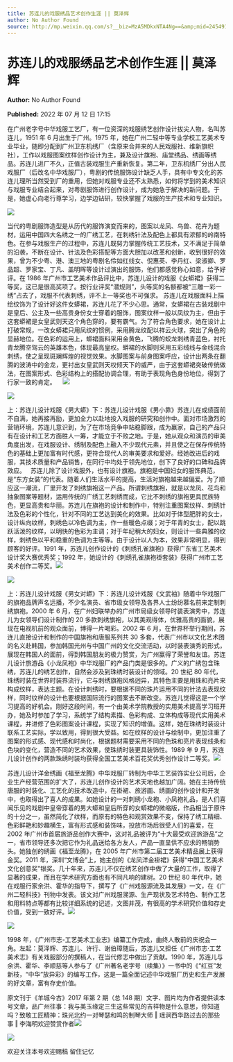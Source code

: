```yaml
---
title: 苏连儿的戏服绣品艺术创作生涯 || 莫泽辉
author: No Author Found
source: http://mp.weixin.qq.com/s?__biz=MzA5MDkxNTA4Ng==&amp;mid=2454912435&amp;idx=1&amp;sn=4c20f819df58c08ab58851cc013353b2&amp;chksm=87a235d2b0d5bcc4d0c334209ff882eb7a7976c5403c7f25c8b5d6011cc5719b5e4a52777b35&poc_token=HJ_Do2ejHyO-wNZGG8Q1S8FdPgy1YBBEob-nUEme
---
```


# 苏连儿的戏服绣品艺术创作生涯 || 莫泽辉

**Author:** No Author Found

**Published:** 2022 年 07 月 12 日 17:15

在广州老字号中华戏服工艺厂，有一位资深的戏服绣艺创作设计拔尖人物，名叫苏连儿，1951 年 6 月出生于广州。1975 年，她在广州二轻中等专业学校工艺美术专业毕业，随即分配到广州卫东机绣厂（含原来合并来的人民戏服社、维新旗帜社），工作以戏服图案纹样创作设计为主，兼及设计旗袍、庙堂绣品、绣画等绣品。苏连儿进厂不久，正值古装戏服生产重新恢复。第二年，卫东机绣厂分出人民戏服厂（后改名中华戏服厂），粤剧的传统服饰设计缺乏人手，具有中专文化的苏连儿理所当然受到厂的重用，但她对戏服专业还不太熟悉，如何将学到的美术知识与戏服专业结合起来，对粤剧服饰进行创作设计，成为她急于解决的新问题。于是，她虚心向老行尊学习，边学边钻研，较快掌握了戏服的生产技术和专业知识。

![](https://mmbiz.qpic.cn/mmbiz_jpg/PJWG74pLsMZib68JnZeCCY39O682onzPK7mRaH3bMsun3b4wCia9Ajl0GUSJJQwzahGNSfpSj12mW3dj9BxvRbibw/640)

当代的粤剧服饰造型是从历代的服饰演变而来的，图案以龙凤、鸟兽、花卉为题材，运用中国四大名绣之一的广绣工艺，在刺绣针法及配色上都具有浓郁的岭南特色。在参与戏服生产的过程中，苏连儿既努力掌握传统工艺技术，又不满足于简单的沿袭，不断在设计、针法及色彩搭配等方面大胆加以改革和创新，收到很好的效果，曾为不少粤、港、澳三地的粤剧名伶如红线女、倪惠英、李丹红、梁淑卿、罗品超、罗家宝、丁凡、盖明晖等设计过演出的服饰，他们都感觉称心如意，给予好评。在 1986 年广州市工艺美术作品评比中，苏连儿设计的戏服《女蟒裙》获得二等奖，这已是很高奖项了。按行业评奖“潜规则”，头等奖的名额都被“三雕一彩一绣”占去了，戏服不代表刺绣，评不上一等奖也不可强求。
苏连儿在戏服面料上描绘纹饰为了设计好这件女蟒裙，苏连儿花了不少心思。通常，女蟒裙在古装戏剧中是皇后、公主及一些高贵身份女士穿着的服饰，图案纹样一般以凤纹为主，但由于这套蟒裙是女皇武则天这个角色穿的，要有霸气。为了符合角色要求，她在设计上打破常规，一改女蟒裙只用凤纹的惯例，采用腾龙纹配以祥云火球，突出了角色的显赫地位。在色彩的运用上，蟒裙面料采用金黄色，飞腾的蛟龙刺绣青蓝色，衬托青龙腾空驾云的英雄本色，体现最高皇权。蟒裙的水脚则采用五彩绒线与金线混合刺绣，使之呈现斑斓辉煌的视觉效果。水脚图案与前身图案呼应，设计出两条在翻腾的波涛中的金龙，更衬出女皇武则天权倾天下的威严，由于这套蟒裙突破传统做法，在图案形式、色彩结构上的搭配协调合理，有助于表现角色身份地位，得到了行家一致的肯定。    ![](https://mmbiz.qpic.cn/mmbiz_jpg/PJWG74pLsMZib68JnZeCCY39O682onzPKWicM76Mj1Veib9iciaI1SAQfCt3EGYrt0ErRYnicP7ibIbdVcM972DEWI6SA/640)

![](https://mmbiz.qpic.cn/mmbiz_jpg/PJWG74pLsMZib68JnZeCCY39O682onzPK9TZgoMrWCHOCA3HLkySkYakEIKibOx7XjGPTSB5icLQwGjGpwUqpnVtw/640)

上：苏连儿设计戏服《男大蟒》下：苏连儿设计戏服《男小靠》苏连儿在成绩面前不自满，她再接再励，更加全力以赴地投入戏服的研究和创作中。面对市场激烈的营销环境，苏连儿意识到，为了在市场竞争中站稳脚跟，成为赢家，自己的产品只有在设计和工艺方面胜人一筹，才能立于不败之地。于是，她从观众和演员的审美角度出发，在戏服设计、绣制及配色上融入不少现代元素，并且使之在保存传统特色的基础上更加富有时代感，更符合现代人的审美要求和爱好。经她改进后的戏服，其技术质量和产品销售，在同行中均处于领先地位，创下了良好的口碑和品牌效应。   苏连儿除了设计戏服外，也有设计旗袍。旗袍是中国妇女的服饰典范，是“东方女装”的代表。随着人们生活水平的提高，生活对旗袍越来越偏爱。为了顺应这一潮流，厂里开发了刺绣旗袍这一产品。所谓刺绣旗袍，就是以龙凤、花鸟和抽象图案等题材，运用传统的广绣工艺刺绣而成，它比不刺绣的旗袍更具民族特色，更显高贵和华丽。苏连儿在旗袍的设计和制作中，特别注重图案纹样、刺绣针法及色彩的个性化，针对不同的工艺达到美化的效果。比如对于体型肥胖的女士，设计纵向纹样，刺绣色以冷色调为主，作一些暖色点缀；对于年青的女士，配以跳跃活泼的纹样，以明快的色彩为主调；对于年纪稍大的妇女，则设计一些典雅的纹样，刺绣色以平和稳重的色调为主等等。由于设计以人为本，效果非常明显，得到顾客的好评。1991 年，苏连儿创作设计的《刺绣孔雀旗袍》获得广东省工艺美术设计奖大赛优秀奖；1992 年，她设计的《刺绣孔雀旗袍褂套装》获得广州市工艺美术创作二等奖。![](https://mmbiz.qpic.cn/mmbiz_jpg/PJWG74pLsMZib68JnZeCCY39O682onzPKwXSicvfXJicJlzuIzh57jPQFsJShnsQUKNByXW2HteickElBeZd1VEOIA/640)

![](https://mmbiz.qpic.cn/mmbiz_jpg/PJWG74pLsMZib68JnZeCCY39O682onzPKaRsdfbXBicoHkgfXp2RREext3v8gj0cRqwf9f6BtN30dWd5Az9CXGUA/640)

上：苏连儿设计戏服《男女对蟒》下：苏连儿设计戏服《文武袖》随着中华戏服厂的旗袍品牌声名远播，不少名演员、省市级女领导及各界人士纷纷慕名前来定制刺绣旗袍。2000 年 6 月，在广州妇联举办的广州市局级女领导时装表演秀中，苏连儿为女领导们设计制作的 20 多款刺绣旗袍，以其美观得体，优雅高贵的面貌，展现在电视机前的观众面前，博得一片喝彩。2002 年 6 月，在世界杯举行期间，苏连儿直接设计和制作的中国旗袍和唐服系列共 30 多套，代表广州市以文化艺术团的名义赴韩国，参加韩国光州与中国广州的文化交流活动，以时装表演秀的形式，展现在韩国人的面前，得到韩国朋友的极力赞赏，为广州赢得了荣誉和友谊。苏连儿设计旅游品《小龙凤袍》中华戏服厂的产品门类是很多的。广义的广绣包含珠绣，苏连儿的绣艺创作，自然会涉及到珠绣时装设计的领域。20 世纪 80 年代，珠绣时装在世界时装界流行，它与刺绣旗袍风格迥异，其特色主要是用珠和亮片来构成纹样，表达主题。在设计刺绣时，要根据不同的珠片运用不同的针法去表现纹样，同时纹样的设计也要根据国际流行的图案去不断改变。苏连儿觉得这是一个学习提高的好机会。刚好这段时间，有一个由美术学院教授的实用美术提高学习班开办，她及时参加了学习，系统学了结构素描、色彩构成、立体构成等现代实用美术课程，并进修了色彩图案设计课程，实现了知识的增值。这样，她在珠绣时装设计联系工艺实际，学以致用，得到很大受益。如在纹样的设计与绘制中，更加注重了图案的形式感、现代感和时尚化，根据题材需要采用不同的色珠和亮片表现线条和色块的变化，营造不同的艺术效果，使珠绣时装更具装饰性。1989 年 9 月，苏连儿设计创作的两款珠绣时装均获得全国工艺美术百花奖优秀创作设计二等奖。![](https://mmbiz.qpic.cn/mmbiz_jpg/PJWG74pLsMZib68JnZeCCY39O682onzPK4NJLjmP7VibiaXqfulfxcluiaNBjtvpPGicLFpsSqqsYh0IT7adegyiataA/640)

苏连儿设计洋金绣画《福至龙腾》中华戏服厂转制为中华工艺装饰实业公司后，企业生产经营范围的扩大了，苏连儿创作设计的艺术天地也越加广阔。她在主持传统唐服的时装化、工艺化的技术改造中，在褂裙、旅游画、绣画的创作设计和开发中，也取得出了喜人的成果。如她设计的一对刺绣小龙袍、小凤袍礼品，是人们喜闻乐见的戏剧中皇帝穿着的男大蟒和皇后所穿的女蟒裙的微缩版，作品相当于原件的十分之一，虽然简化了纹样，而原有的特色和观赏效果不变，保持了绣工精细、色彩鲜艳和妙趣横生，富有形式感和装饰味，投放市场后很受人们的喜爱，在 2002 年广州市首届旅游品创作大赛中，这对礼品被评为“十大最受欢迎旅游品”之一，省市领导还多次把它作为礼品送给各方友人，产品一直呈供不应求的畅销势头。她独创的绣画《福至龙腾》，在 2005 年广州市第二届工艺美术精品展上获得金奖。2011 年，深圳“文博会”上，她主创的《龙凤洋金褂裙》获得“中国工艺美术文化创意奖”银奖。几十年来，苏连儿不仅在绣艺创作中做了大量的工作，取得了显著的成果，而且在学术研究方面也有不同凡响的建树。20 世纪 80 年代中，她在戏服行家余洪、霍华的指导下，撰写了《广州戏服源流及其发展》一文，在《广州二轻科技》刊物中发表。该文对广州戏服溯源、生产现状及艺术特色、制作工艺和用料特点等都有比较详细系统的记述，文图并茂，有很高的学术研究价值和存史价值，受到一致好评。![](https://mmbiz.qpic.cn/mmbiz_jpg/PJWG74pLsMZib68JnZeCCY39O682onzPKMZzibI9j9iccUic9xUbreQic4Lic7zH8qUR6bCmJXiaRvLLIp8eYlqFR6R7Q/640)

![](https://mmbiz.qpic.cn/mmbiz_jpg/PJWG74pLsMZib68JnZeCCY39O682onzPK4tTgmtZqRz4BJicgF8pYvJ3okQic0ZzqLoTWCtPGfzbDcTEVKAAW0xeQ/640?wx_fmt=jpeg)

1998 年，《广州市志-工艺美术工业志》编纂工作完成，曲终人散前的庆祝会一角。左起：莫泽辉、苏连儿、许行、谢伯璋随后，苏连儿又担任《广州市志·工艺美术志》有关戏服部分的撰稿人，在当代修志中做出了贡献。1990 年，苏连儿与余洪、霍华、李顺慈等人参与了《广州著名老字号（续集）》一书中的《“红豆”发新枝，“中华”放异彩》的编写工作，这是一篇全面记述中华戏服厂历史和生产发展的好文章，富有存史价值。

原文刊于《羊城今古》2017 年第 2 期（总 148 期）文字、图片均为作者提供读本号文章，品广州往事：我与美玉缘定三生这些常见的吉祥物是什么意思，你知道吗？致敬工匠精神：珠光北约一对琴瑟和鸣的制琴大师 ‖ 瑶涧西华路过去的那些事 ‖ 李海明欢迎赞赏作者![](https://mmbiz.qpic.cn/mmbiz_png/Ljib4So7yuWgkPsqicRMZgAp34sffkVUyl58r7d3IMLDce7OMpgbSU5mpMgtSXiaM5sqfWO7eye1cZFEJ3pQt9sBQ/640?wx_fmt=png)

![](https://mmbiz.qpic.cn/mmbiz_jpg/PJWG74pLsMZib68JnZeCCY39O682onzPKjw8YtcYPhbcJjiar9IzFXgHQ0iae73cQ7gZZVcxd9wbd1vFXGT9btGEQ/640)

欢迎关注本号欢迎赐稿 留住记忆
